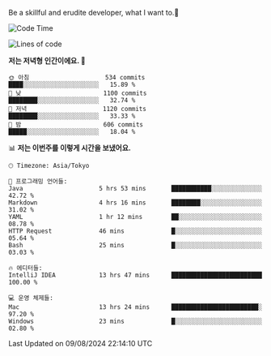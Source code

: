 Be a skillful and erudite developer, what I want to.👶

<!--START_SECTION:waka-->
![Code Time](http://img.shields.io/badge/Code%20Time-1%2C130%20hrs%2044%20mins-blue)

![Lines of code](https://img.shields.io/badge/%EC%A0%80%EB%8A%94%20%EC%97%AC%ED%83%9C%EA%B9%8C%EC%A7%80%20-2.8%20million%20%EC%A4%84%EC%9D%98%20%EC%BD%94%EB%93%9C%EB%A5%BC%20%EC%9E%91%EC%84%B1%ED%96%88%EC%96%B4%EC%9A%94.-blue)

**저는 저녁형 인간이에요. 🦉** 

```text
🌞 아침                     534 commits         ████░░░░░░░░░░░░░░░░░░░░░   15.89 % 
🌆 낮　                     1100 commits        ████████░░░░░░░░░░░░░░░░░   32.74 % 
🌃 저녁                     1120 commits        ████████░░░░░░░░░░░░░░░░░   33.33 % 
🌙 밤　                     606 commits         █████░░░░░░░░░░░░░░░░░░░░   18.04 % 
```


📊 **저는 이번주를 이렇게 시간을 보냈어요.** 

```text
🕑︎ Timezone: Asia/Tokyo

💬 프로그래밍 언어들: 
Java                     5 hrs 53 mins       ███████████░░░░░░░░░░░░░░   42.72 % 
Markdown                 4 hrs 16 mins       ████████░░░░░░░░░░░░░░░░░   31.02 % 
YAML                     1 hr 12 mins        ██░░░░░░░░░░░░░░░░░░░░░░░   08.78 % 
HTTP Request             46 mins             █░░░░░░░░░░░░░░░░░░░░░░░░   05.64 % 
Bash                     25 mins             █░░░░░░░░░░░░░░░░░░░░░░░░   03.03 % 

🔥 에디터들: 
IntelliJ IDEA            13 hrs 47 mins      █████████████████████████   100.00 % 

💻 운영 체제들: 
Mac                      13 hrs 24 mins      ████████████████████████░   97.20 % 
Windows                  23 mins             █░░░░░░░░░░░░░░░░░░░░░░░░   02.80 % 
```


 Last Updated on 09/08/2024 22:14:10 UTC
<!--END_SECTION:waka-->
